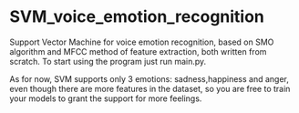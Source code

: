 # SVM_voice_emotion_recognition
Support Vector Machine for voice emotion recognition, based on SMO algorithm and MFCC method of feature extraction, both written from scratch.
To start using the program just run main.py.

As for now, SVM supports only 3 emotions: sadness,happiness and anger, even though there are more features in the dataset, so you are free to train your models to grant the support for more feelings.
